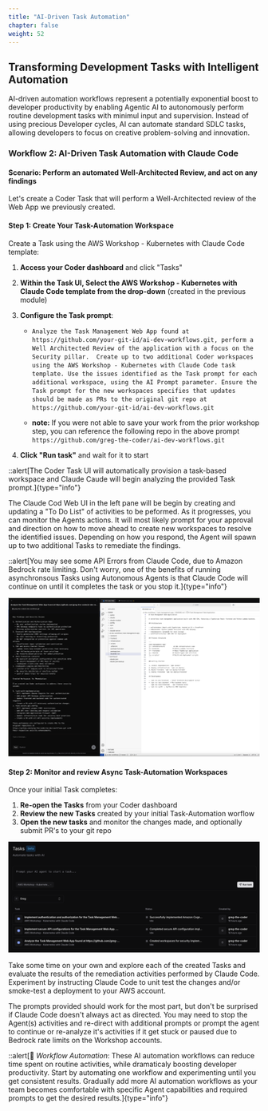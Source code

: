 ```yaml
---
title: "AI-Driven Task Automation"
chapter: false
weight: 52
---
```


## Transforming Development Tasks with Intelligent Automation

AI-driven automation workflows represent a potentially exponential boost to developer productivity by enabling Agentic AI to autonomously perform routine development tasks with minimul input and supervision. Instead of using precious Developer cycles, AI can automate standard SDLC tasks, allowing developers to focus on creative problem-solving and innovation.

### Workflow 2: AI-Driven Task Automation with Claude Code
#### Scenario: Perform an automated Well-Architected Review, and act on any findings

Let's create a Coder Task that will perform a Well-Architected review of the Web App we previously created.

#### Step 1: Create Your Task-Automation Workspace

Create a Task using the AWS Workshop - Kubernetes with Claude Code template:
1. **Access your Coder dashboard** and click "Tasks"
2. **Within the Task UI, Select the AWS Workshop - Kubernetes with Claude Code template from the drop-down** (created in the previous module)
3. **Configure the Task prompt**:
   - `Analyze the Task Management Web App found at https://github.com/your-git-id/ai-dev-workflows.git, perform a Well Architected Review of the application with a focus on the Security pillar.  Create up to two additional Coder workspaces using the AWS Workshop - Kubernetes with Claude Code task template. Use the issues identified as the Task prompt for each additional workspace, using the AI Prompt parameter. Ensure the Task prompt for the new workspaces specifies that updates should be made as PRs to the original git repo at https://github.com/your-git-id/ai-dev-workflows.git`

   - **note:** If you were not able to save your work from the prior workshop step, you can reference the following repo in the above prompt `https://github.com/greg-the-coder/ai-dev-workflows.git` 

4. **Click "Run task"** and wait for it to start

::alert[The Coder Task UI will automatically provision a task-based workspace and Claude Caude will begin analyzing the provided Task prompt.]{type="info"}

The Claude Cod Web UI in the left pane will be begin by creating and updating a "To Do List" of activities to be peformed.  As it progresses, you can monitor the Agents actions.  It will most likely prompt for your approval and direction on how to move ahead to create new workspaces to resolve the identified issues. Depending on how you respond, the Agent will spawn up to two additional Tasks to remediate the findings.

::alert[You may see some API Errors from Claude Code, due to Amazon Bedrock rate limiting.  Don't worry, one of the benefits of running asynchronsous Tasks using Autonomous Agents is that Claude Code will continue on until it completes the task or you stop it.]{type="info"}

![Codeer AI Driven Review](/static/images/ai-driven-app-review.png)

#### Step 2: Monitor and review Async Task-Automation Workspaces

Once your initial Task completes:

1. **Re-open the Tasks** from your Coder dashboard
2. **Review the new Tasks** created by your initial Task-Automation worflow
3. **Open the new tasks** and monitor the changes made, and optionally submit PR's to your git repo

![Codeer AI Driven Tasks](/static/images/ai-driven-task-automation.png)

Take some time on your own and explore each of the created Tasks and evaluate the results of the remediation activities performed by Claude Code.  Experiment by instructing Claude Code to unit test the changes and/or smoke-test a deployment to your AWS account.  

The prompts provided should work for the most part, but don't be surprised if Claude Code doesn't always act as directed.  You may need to stop the Agent(s) activities and re-direct with additional prompts or prompt the agent to continue or re-analyze it's activities if it get stuck or paused due to Bedrock rate limits on the Workshop accounts.

::alert[🚀 *Workflow Automation*: These AI automation workflows can reduce time spent on routine activities, while dramaticaly boosting developer productivity. Start by automating one workflow and experimenting until you get consistent results. Gradually add more AI automation workflows as your team becomes comfortable with specific Agent capabilities and required prompts to get the desired results.]{type="info"}

